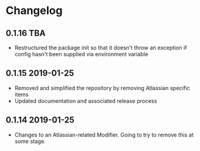 Changelog
=========

0.1.16 TBA
----------

* Restructured the package init so that it doesn't throw an exception if config hasn't been supplied via environment variable

0.1.15 2019-01-25
-----------------

* Removed and simplified the repository by removing Atlassian specific items
* Updated documentation and associated release process

0.1.14 2019-01-25
-----------------
* Changes to an Atlassian-related Modifier. Going to try to remove this at some stage.

